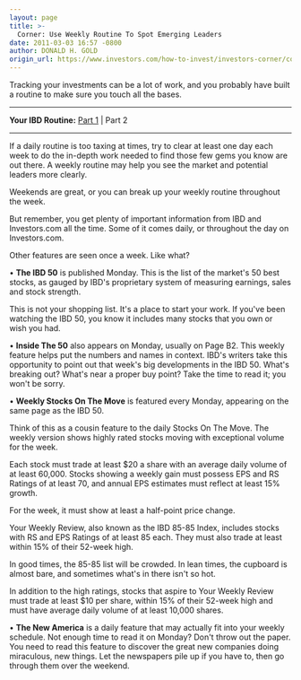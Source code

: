 ```yaml
---
layout: page
title: >-
  Corner: Use Weekly Routine To Spot Emerging Leaders
date: 2011-03-03 16:57 -0800
author: DONALD H. GOLD
origin_url: https://www.investors.com/how-to-invest/investors-corner/corner-use-weekly-routine-to-spot-emerging-leaders
---
```





Tracking your investments can be a lot of work, and you probably have built a routine to make sure you touch all the bases.

  

  





---

  

**Your IBD Routine:** [Part 1](https://www.investors.com/NewsAndAnalysis/Article/564697/201103021728/High-Rev-Routine-Saves-Time-Yields-Treasure.aspx) | Part 2  



---


  

If a daily routine is too taxing at times, try to clear at least one day each week to do the in-depth work needed to find those few gems you know are out there. A weekly routine may help you see the market and potential leaders more clearly.

  

Weekends are great, or you can break up your weekly routine throughout the week.

  

But remember, you get plenty of important information from IBD and Investors.com all the time. Some of it comes daily, or throughout the day on Investors.com.

  

Other features are seen once a week. Like what?

  

• **The IBD 50** is published Monday. This is the list of the market's 50 best stocks, as gauged by IBD's proprietary system of measuring earnings, sales and stock strength.

  

This is not your shopping list. It's a place to start your work. If you've been watching the IBD 50, you know it includes many stocks that you own or wish you had.

  

• **Inside The 50** also appears on Monday, usually on Page B2. This weekly feature helps put the numbers and names in context. IBD's writers take this opportunity to point out that week's big developments in the IBD 50. What's breaking out? What's near a proper buy point? Take the time to read it; you won't be sorry.

  

• **Weekly Stocks On The Move** is featured every Monday, appearing on the same page as the IBD 50.

  

Think of this as a cousin feature to the daily Stocks On The Move. The weekly version shows highly rated stocks moving with exceptional volume for the week.

  

Each stock must trade at least \$20 a share with an average daily volume of at least 60,000. Stocks showing a weekly gain must possess EPS and RS Ratings of at least 70, and annual EPS estimates must reflect at least 15% growth.

  

For the week, it must show at least a half-point price change.

  

Your Weekly Review, also known as the IBD 85-85 Index, includes stocks with RS and EPS Ratings of at least 85 each. They must also trade at least within 15% of their 52-week high.

  

In good times, the 85-85 list will be crowded. In lean times, the cupboard is almost bare, and sometimes what's in there isn't so hot.

  

In addition to the high ratings, stocks that aspire to Your Weekly Review must trade at least \$10 per share, within 15% of their 52-week high and must have average daily volume of at least 10,000 shares.

  

• **The New America** is a daily feature that may actually fit into your weekly schedule. Not enough time to read it on Monday? Don't throw out the paper. You need to read this feature to discover the great new companies doing miraculous, new things. Let the newspapers pile up if you have to, then go through them over the weekend.




